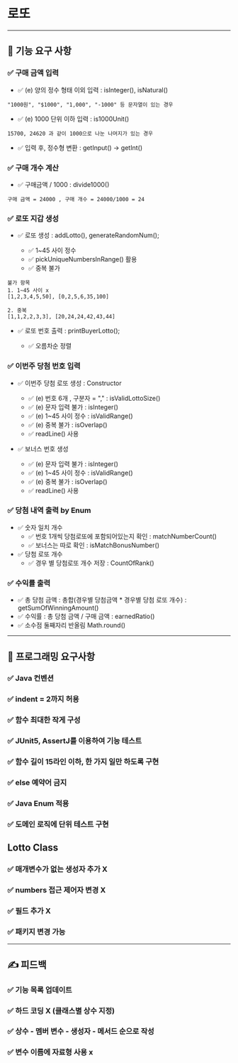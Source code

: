# 로또

--- 

## 🚀 기능 요구 사항

### ✅ 구매 금액  입력

-  ✅ (e) 양의 정수 형태 이외 입력 : <BuyerValidator> isInteger(), isNatural()

```
"1000원", "$1000", "1,000", "-1000" 등 문자열이 있는 경우
```

-  ✅ (e) 1000 단위 이하 입력 : <BuyerValidator> is1000Unit()

```
15700, 24620 과 같이 1000으로 나눈 나머지가 있는 경우
```

-  ✅ 입력 후, 정수형 변환 : <Util> getInput() -> getInt()

### ✅ 구매 개수 계산

-  ✅ 구매금액 / 1000 : <Calculator> divide1000()

```
구매 금액 = 24000 , 구매 개수 = 24000/1000 = 24
```

### ✅ 로또 지갑 생성

- ✅ 로또 생성 : <Buyer> addLotto(), <Util> generateRandomNum();
  - ✅ 1~45 사이 정수 
  - ✅ pickUniqueNumbersInRange() 활용
  - ✅ 중복 불가
  
```
불가 항목
1. 1~45 사이 x
[1,2,3,4,5,50], [0,2,5,6,35,100]

2. 중복
[1,1,2,2,3,3], [20,24,24,42,43,44]
```

- ✅ 로또 번호 출력 : <OutputView> printBuyerLotto();
  - ✅ 오름차순 정렬

### ✅ 이번주 당첨 번호 입력

- ✅ 이번주 당첨 로또 생성 : <WinningLotto> Constructor
  - ✅ (e) 번호 6개 , 구분자 = "," : <WinningLottoValidator> isValidLottoSize()
  - ✅ (e) 문자 입력 불가 : <WinningLottoValidator> isInteger()
  - ✅ (e) 1~45 사이 정수 : <WinningLottoValidator> isValidRange()
  - ✅ (e) 중복 불가 : <WinningLottoValidator> isOverlap()
  - ✅ readLine() 사용

- ✅ 보너스 번호 생성
  - ✅ (e) 문자 입력 불가 : <BonusValidator> isInteger()
  - ✅ (e) 1~45 사이 정수 : <BonusValidator> isValidRange()
  - ✅ (e) 중복 불가 : <BonusValidator> isOverlap()
  - ✅ readLine() 사용

### ✅ 당첨 내역 출력 by Enum

- ✅ 숫자 일치 개수 
  - ✅ 번호 1개씩 당첨로또에 포함되어있는지 확인 : <WinningLotto> matchNumberCount()
  - ✅ 보너스는 따로 확인 : <WinningLotto> isMatchBonusNumber()
- ✅ 당첨 로또 개수
  - ✅ 경우 별 당첨로또 개수 저장 : <Calculator> CountOfRank()

### ✅ 수익률 출력

- ✅ 총 당첨 금액 : 총합(경우별 당첨금액 * 경우별 당첨 로또 개수) : <Calculator> getSumOfWinningAmount()
- ✅ 수익률 : 총 당첨 금액 / 구매 금액 : <Calculator> earnedRatio()
- ✅ 소수점 둘째자리 반올림 Math.round()

---

## 🎯 프로그래밍 요구사항

### ✅ Java 컨벤션

### ✅ indent = 2까지 허용

### ✅ 함수 최대한 작게 구성

### ✅ JUnit5, AssertJ를 이용하여 기능 테스트

### ✅ 함수 길이 15라인 이하, 한 가지 일만 하도록 구현

### ✅ else 예약어 금지

### ✅ Java Enum 적용

### ✅ 도메인 로직에 단위 테스트 구현

## Lotto Class

### ✅ 매개변수가 없는 생성자 추가 X

### ✅ numbers 접근 제어자 변경 X

### ✅ 필드 추가 X

### ✅ 패키지 변경 가능

---

## ✍ 피드백

### ✅ 기능 목록 업데이트

### ✅ 하드 코딩 X (클래스별 상수 지정)

### ✅ 상수 - 멤버 변수 - 생성자 - 메서드 순으로 작성

### ✅ 변수 이름에 자료형 사용 x


